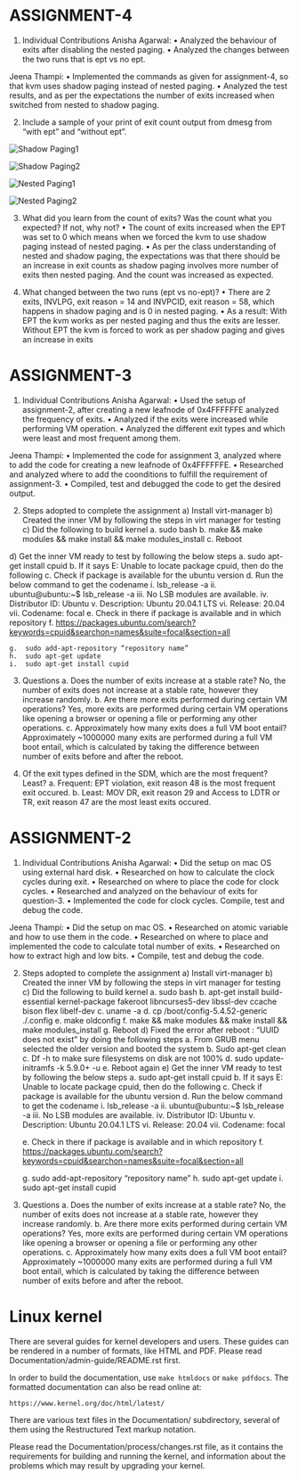 #   ASSIGNMENT-4

1.	Individual Contributions
Anisha Agarwal:
•   Analyzed the behaviour of exits after disabling the nested paging.
•   Analyzed the changes between the two runs that is ept vs no ept.

Jeena Thampi:
•   Implemented the commands as given for assignment-4, so that kvm uses shadow paging instead of nested paging.
•   Analyzed the test results, and as per the expectations the number of exits increased when switched from nested to shadow paging.

2.  Include a sample of your print of exit count output from dmesg from “with ept” and “without ept”.

![Shadow Paging1](https://user-images.githubusercontent.com/70603792/101979271-944ab780-3c10-11eb-88b8-b7b8c0a956d6.png)

![Shadow Paging2](https://user-images.githubusercontent.com/70603792/101979275-990f6b80-3c10-11eb-8b43-f5768d0f18c3.png)

![Nested Paging1](https://user-images.githubusercontent.com/70603792/101979280-9b71c580-3c10-11eb-8eaa-733b1aac42f1.png)

![Nested Paging2](https://user-images.githubusercontent.com/70603792/101979282-9d3b8900-3c10-11eb-96be-a93b0a163bec.png)

3.  What did you learn from the count of exits? Was the count what you expected? If not, why not?
    •   The count of exits increased when the EPT was set to 0 which means when we forced the kvm to use shadow paging instead of nested paging.
    •   As per the class understanding of nested and shadow paging, the expectations was that there should be an increase in exit counts as shadow 
        paging involves more number of exits then nested paging. And the count was increased as expected.

4.  What changed between the two runs (ept vs no-ept)?
    •   There are 2 exits, INVLPG, exit reason = 14 and INVPCID, exit reason = 58, which happens in shadow paging and is 0 in nested paging.
    •   As a result: With EPT the kvm works as per nested paging and thus the exits are lesser. Without EPT the kvm is forced to work as per shadow paging and gives an 
        increase in exits



#   ASSIGNMENT-3

1.	Individual Contributions
Anisha Agarwal:
•	Used the setup of assignment-2, after creating a new leafnode of 0x4FFFFFFE analyzed the frequency of exits. 
•   Analyzed if the exits were increased while performing VM operation.
•   Analyzed the different exit types and which were least and most frequent among them.

Jeena Thampi:
•   Implemented the code for assignment 3, analyzed where to add the code for creating a new leafnode of 0x4FFFFFFE.
•   Researched and analyzed where to add the coonditions to fulfill the requirement of assignment-3.
•   Compiled, test and debugged the code to get the desired output.

2.	Steps adopted to complete the assignment
a)	Install virt-manager
b)	Created the inner VM by following the steps in virt manager for testing
c)	Did the following to build kernel
    a.	sudo bash
    b.	make && make modules && make install && make modules_install 
    c.	Reboot
    
d)	Get the inner VM ready to test by following the below steps
    a.	sudo apt-get install cpuid
    b.	If it says E: Unable to locate package cpuid, then do the following
    c.	Check if package is available for the ubuntu version
    d.	Run the below command to get the codename
        i.	lsb_release -a
        ii.	ubuntu@ubuntu:~$ lsb_release -a
        iii.	No LSB modules are available.
        iv.	Distributor ID:        Ubuntu
        v.	Description:        Ubuntu 20.04.1 LTS
        vi.	Release:        20.04
        vii.	Codename:        focal
    e.	Check in there if package is available and in which repository
    f.	https://packages.ubuntu.com/search?keywords=cpuid&searchon=names&suite=focal&section=all

    g.	sudo add-apt-repository “repository name”
    h.	sudo apt-get update
    i.	sudo apt-get install cupid
    
3.	Questions
    a.	Does the number of exits increase at a stable rate?
        No, the number of exits does not increase at a stable rate, however they increase randomly.
    b.	Are there more exits performed during certain VM operations?
        Yes, more exits are performed during certain VM operations like opening a browser or opening a file or performing any other operations. 
    c.	Approximately how many exits does a full VM boot entail?
        Approximately ~1000000 many exits are performed during a full VM boot entail, which is calculated by taking the difference between number of exits before and after the reboot.
        
4.  Of the exit types defined in the SDM, which are the most frequent? Least?
    a.  Frequent: EPT violation, exit reason 48 is the most frequent exit occured.
    b.  Least: MOV DR, exit reason 29 and Access to LDTR or TR, exit reason 47 are the most least exits occured.

#   ASSIGNMENT-2

1.	Individual Contributions
Anisha Agarwal:
•	Did the setup on mac OS using external hard disk.
•	Researched on how to calculate the clock cycles during exit.
•	Researched on where to place the code for clock cycles.
•	Researched and analyzed on the behaviour of exits for question-3.
•	Implemented the code for clock cycles. Compile, test and debug the code.

Jeena Thampi:
•	Did the setup on mac OS.
•	Researched on atomic variable and how to use them in the code.
•	Researched on where to place and implemented the code to calculate total number of exits.
•	Researched on how to extract high and low bits.
•	Compile, test and debug the code.

2.	Steps adopted to complete the assignment
a)	Install virt-manager
b)	Created the inner VM by following the steps in virt manager for testing
c)	Did the following to build kernel
    a.	sudo bash
    b.	apt-get install build-essential kernel-package fakeroot libncurses5-dev libssl-dev ccache bison flex libelf-dev
    c.	uname -a 
    d.	cp /boot/config-5.4.52-generic ./.config 
    e.	make oldconfig 
    f.	make && make modules && make install && make modules_install 
    g.	Reboot
d)	Fixed the error after reboot : “UUID does not exist” by doing the following steps
    a.	From GRUB menu selected the older version and booted the system
    b.	Sudo apt-get clean
    c.	Df -h to make sure filesystems on disk are not 100%
    d.	sudo update-initramfs -k 5.9.0+ -u
    e.	Reboot again
e)	Get the inner VM ready to test by following the below steps
    a.	sudo apt-get install cpuid
    b.	If it says E: Unable to locate package cpuid, then do the following
    c.	Check if package is available for the ubuntu version
    d.	Run the below command to get the codename
        i.	lsb_release -a
        ii.	ubuntu@ubuntu:~$ lsb_release -a
        iii.	No LSB modules are available.
        iv.	Distributor ID:        Ubuntu
        v.	Description:        Ubuntu 20.04.1 LTS
        vi.	Release:        20.04
        vii.	Codename:        focal

    e.	Check in there if package is available and in which repository
    f.	https://packages.ubuntu.com/search?keywords=cpuid&searchon=names&suite=focal&section=all

    g.	sudo add-apt-repository “repository name”
    h.	sudo apt-get update
    i.	sudo apt-get install cupid

3.	Questions
    a.	Does the number of exits increase at a stable rate?
       No, the number of exits does not increase at a stable rate, however they increase randomly.
    b.	Are there more exits performed during certain VM operations?
       Yes, more exits are performed during certain VM operations like opening a browser or opening a file or performing any other operations. 
    c.	Approximately how many exits does a full VM boot entail?
       Approximately ~1000000 many exits are performed during a full VM boot entail, which is calculated by taking the difference between number of exits before and after the reboot.


Linux kernel
============

There are several guides for kernel developers and users. These guides can
be rendered in a number of formats, like HTML and PDF. Please read
Documentation/admin-guide/README.rst first.

In order to build the documentation, use ``make htmldocs`` or
``make pdfdocs``.  The formatted documentation can also be read online at:

    https://www.kernel.org/doc/html/latest/

There are various text files in the Documentation/ subdirectory,
several of them using the Restructured Text markup notation.

Please read the Documentation/process/changes.rst file, as it contains the
requirements for building and running the kernel, and information about
the problems which may result by upgrading your kernel.
